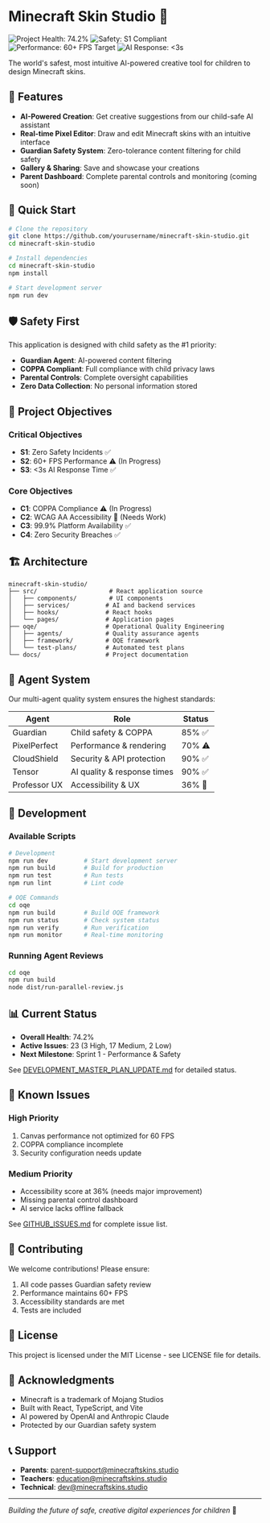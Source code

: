 # Minecraft Skin Studio 🎨

![Project Health: 74.2%](https://img.shields.io/badge/Project%20Health-74.2%25-yellow)
![Safety: S1 Compliant](https://img.shields.io/badge/Safety-S1%20Compliant-brightgreen)
![Performance: 60+ FPS Target](https://img.shields.io/badge/Performance-60%2B%20FPS-orange)
![AI Response: <3s](https://img.shields.io/badge/AI%20Response-%3C3s-brightgreen)

The world's safest, most intuitive AI-powered creative tool for children to design Minecraft skins.

## 🌟 Features

- **AI-Powered Creation**: Get creative suggestions from our child-safe AI assistant
- **Real-time Pixel Editor**: Draw and edit Minecraft skins with an intuitive interface
- **Guardian Safety System**: Zero-tolerance content filtering for child safety
- **Gallery & Sharing**: Save and showcase your creations
- **Parent Dashboard**: Complete parental controls and monitoring (coming soon)

## 🚀 Quick Start

```bash
# Clone the repository
git clone https://github.com/yourusername/minecraft-skin-studio.git
cd minecraft-skin-studio

# Install dependencies
cd minecraft-skin-studio
npm install

# Start development server
npm run dev
```

## 🛡️ Safety First

This application is designed with child safety as the #1 priority:

- **Guardian Agent**: AI-powered content filtering
- **COPPA Compliant**: Full compliance with child privacy laws
- **Parental Controls**: Complete oversight capabilities
- **Zero Data Collection**: No personal information stored

## 🎯 Project Objectives

### Critical Objectives
- **S1**: Zero Safety Incidents ✅
- **S2**: 60+ FPS Performance ⚠️ (In Progress)
- **S3**: <3s AI Response Time ✅

### Core Objectives
- **C1**: COPPA Compliance ⚠️ (In Progress)
- **C2**: WCAG AA Accessibility 🚨 (Needs Work)
- **C3**: 99.9% Platform Availability ✅
- **C4**: Zero Security Breaches ✅

## 🏗️ Architecture

```
minecraft-skin-studio/
├── src/                    # React application source
│   ├── components/         # UI components
│   ├── services/          # AI and backend services
│   ├── hooks/             # React hooks
│   └── pages/             # Application pages
├── oqe/                   # Operational Quality Engineering
│   ├── agents/            # Quality assurance agents
│   ├── framework/         # OQE framework
│   └── test-plans/        # Automated test plans
└── docs/                  # Project documentation
```

## 🤖 Agent System

Our multi-agent quality system ensures the highest standards:

| Agent | Role | Status |
|-------|------|--------|
| Guardian | Child safety & COPPA | 85% ✅ |
| PixelPerfect | Performance & rendering | 70% ⚠️ |
| CloudShield | Security & API protection | 90% ✅ |
| Tensor | AI quality & response times | 90% ✅ |
| Professor UX | Accessibility & UX | 36% 🚨 |

## 🔧 Development

### Available Scripts

```bash
# Development
npm run dev          # Start development server
npm run build        # Build for production
npm run test         # Run tests
npm run lint         # Lint code

# OQE Commands
cd oqe
npm run build        # Build OQE framework
npm run status       # Check system status
npm run verify       # Run verification
npm run monitor      # Real-time monitoring
```

### Running Agent Reviews

```bash
cd oqe
npm run build
node dist/run-parallel-review.js
```

## 📊 Current Status

- **Overall Health**: 74.2%
- **Active Issues**: 23 (3 High, 17 Medium, 2 Low)
- **Next Milestone**: Sprint 1 - Performance & Safety

See [DEVELOPMENT_MASTER_PLAN_UPDATE.md](docs/DEVELOPMENT_MASTER_PLAN_UPDATE.md) for detailed status.

## 🐛 Known Issues

### High Priority
1. Canvas performance not optimized for 60 FPS
2. COPPA compliance incomplete
3. Security configuration needs update

### Medium Priority
- Accessibility score at 36% (needs major improvement)
- Missing parental control dashboard
- AI service lacks offline fallback

See [GITHUB_ISSUES.md](docs/GITHUB_ISSUES.md) for complete issue list.

## 🤝 Contributing

We welcome contributions! Please ensure:

1. All code passes Guardian safety review
2. Performance maintains 60+ FPS
3. Accessibility standards are met
4. Tests are included

## 📄 License

This project is licensed under the MIT License - see LICENSE file for details.

## 🙏 Acknowledgments

- Minecraft is a trademark of Mojang Studios
- Built with React, TypeScript, and Vite
- AI powered by OpenAI and Anthropic Claude
- Protected by our Guardian safety system

## 📞 Support

- **Parents**: parent-support@minecraftskins.studio
- **Teachers**: education@minecraftskins.studio
- **Technical**: dev@minecraftskins.studio

---

*Building the future of safe, creative digital experiences for children* 🌈